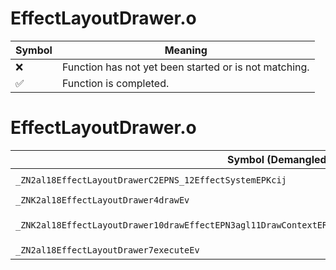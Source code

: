 # EffectLayoutDrawer.o
| Symbol | Meaning 
| ------------- | ------------- 
| :x: | Function has not yet been started or is not matching. 
| :white_check_mark: | Function is completed. 


# EffectLayoutDrawer.o
| Symbol (Demangled) | Symbol (Mangled) | Decompiled? |
| ------------- |  ------------- | ------------- |
| `_ZN2al18EffectLayoutDrawerC2EPNS_12EffectSystemEPKcij` | `al::EffectLayoutDrawer::EffectLayoutDrawer(al::EffectSystem *,char const*,int,unsigned int)` | :white_check_mark: |
| `_ZNK2al18EffectLayoutDrawer4drawEv` | `al::EffectLayoutDrawer::draw(void)const` | :white_check_mark: |
| `_ZNK2al18EffectLayoutDrawer10drawEffectEPN3agl11DrawContextERKN4sead8Matrix44IfEERKNS4_8Matrix34IfEEfff` | `al::EffectLayoutDrawer::drawEffect(agl::DrawContext *,sead::Matrix44<float> const&,sead::Matrix34<float> const&,float,float,float)const` | :white_check_mark: |
| `_ZN2al18EffectLayoutDrawer7executeEv` | `al::EffectLayoutDrawer::execute(void)` | :white_check_mark: |
